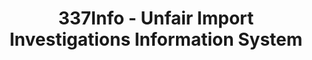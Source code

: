 ---
layout: default
bigquery: https://console.cloud.google.com/bigquery?p=patents-public-data&d=usitc_investigations&page=dataset&project=sheets-management-319211
citation: US International Trade Commission 337Info Unfair Import Investigations Information
  System
contributors: US International Trade Comission
cost: None
description: US International Trade Commission 337Info Unfair Import Investigations
  Information System contains data on investigations done under Section 337. Section
  337 declares the infringement of certain statutory intellectual property rights
  and other forms of unfair competition in import trade to be unlawful practices.
  Most Section 337 investigations involve allegations of patent or registered trademark
  infringement.
documentation: FAQ and tutorial available on the site
last_edit: Mon, 04 Apr 2022 19:10:40 GMT
location: https://pubapps2.usitc.gov/337external/
maintained_by: US International Trade Comission
schema_fields: '[''respondent'', ''scheduledEndDateEvidHear'', ''startDateMarkmanHearing'',
  ''docketNo'', ''targetDate'', ''complainant'', ''teoReliefGranted'', ''finalIdOnViolationIssue'',
  ''copyrightNumbers'', ''ouiiAttorney'', ''reportingRequirements'', ''internalRemand'',
  ''teoProceedingInvolved'', ''finalDetNoViolation'', ''aljAssigned'', ''scheduledStartDateEvidHear'',
  ''finalIdOnViolationDue'', ''investigationTermDate'', ''actualStartDateEvidHear'',
  ''issueDateOtherNonFinal'', ''markmanHearing'', ''ouiiParticipation'', ''dateComplaintFiled'',
  ''teoIdDueDate'', ''invUnfairAct'', ''dateCreated'', ''actualEndDateEvidHear'',
  ''lastUpdated'', ''investigationType'', ''teoIdIssueDate'', ''title'', ''patentNumbers'',
  ''trademarkNumbers'', ''currentStatus'', ''currentActiveALJ'', ''finalDetViolation'',
  ''patentNumber'', ''investigationNo'', ''id'', ''htsNumbers'', ''dateOfPublicationFrNotice'',
  ''gcAttorney'', ''publication_number'', ''endDateMarkmanHearing'', ''cafcAppeals'']'
shortname: unfair_import_investigations
tags:
- import
- legal
- trade
timeframe: 2008-2021 (prior to 2008 downloadable as a JSON file)
title: 337Info - Unfair Import Investigations Information System
uuid: 2721f5ec-e599-4890-9265-9706719fc71e
---